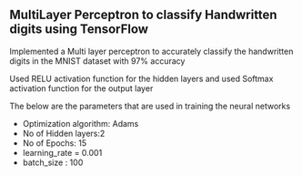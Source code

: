 ## MultiLayer Perceptron to classify Handwritten digits using TensorFlow

Implemented a Multi layer perceptron to accurately classify the handwritten digits in the MNIST dataset with 97% accuracy

Used RELU activation function for the hidden layers and used Softmax activation function for the output layer

The below are the parameters that are used in training the neural networks
* Optimization algorithm: Adams
* No of Hidden layers:2
* No of Epochs: 15
* learning_rate = 0.001 
* batch_size : 100

